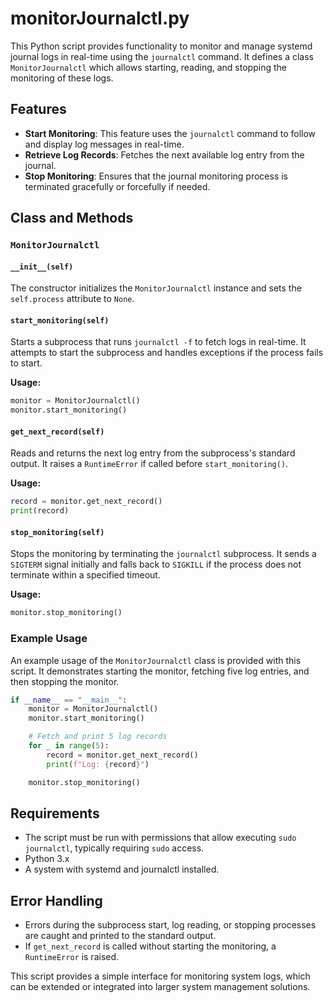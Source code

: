 # monitorJournalctl.py

This Python script provides functionality to monitor and manage systemd journal logs in real-time using the `journalctl` command. It defines a class `MonitorJournalctl` which allows starting, reading, and stopping the monitoring of these logs.

## Features

- **Start Monitoring**: This feature uses the `journalctl` command to follow and display log messages in real-time.
- **Retrieve Log Records**: Fetches the next available log entry from the journal.
- **Stop Monitoring**: Ensures that the journal monitoring process is terminated gracefully or forcefully if needed.

## Class and Methods

### `MonitorJournalctl`

#### `__init__(self)`

The constructor initializes the `MonitorJournalctl` instance and sets the `self.process` attribute to `None`.

#### `start_monitoring(self)`

Starts a subprocess that runs `journalctl -f` to fetch logs in real-time. It attempts to start the subprocess and handles exceptions if the process fails to start.

**Usage:**

```python
monitor = MonitorJournalctl()
monitor.start_monitoring()
```

#### `get_next_record(self)`

Reads and returns the next log entry from the subprocess's standard output. It raises a `RuntimeError` if called before `start_monitoring()`.

**Usage:**

```python
record = monitor.get_next_record()
print(record)
```

#### `stop_monitoring(self)`

Stops the monitoring by terminating the `journalctl` subprocess. It sends a `SIGTERM` signal initially and falls back to `SIGKILL` if the process does not terminate within a specified timeout.

**Usage:**

```python
monitor.stop_monitoring()
```

### Example Usage

An example usage of the `MonitorJournalctl` class is provided with this script. It demonstrates starting the monitor, fetching five log entries, and then stopping the monitor.

```python
if __name__ == "__main__":
    monitor = MonitorJournalctl()
    monitor.start_monitoring()

    # Fetch and print 5 log records
    for _ in range(5):
        record = monitor.get_next_record()
        print(f"Log: {record}")

    monitor.stop_monitoring()
```

## Requirements

- The script must be run with permissions that allow executing `sudo journalctl`, typically requiring `sudo` access.
- Python 3.x
- A system with systemd and journalctl installed.

## Error Handling

- Errors during the subprocess start, log reading, or stopping processes are caught and printed to the standard output.
- If `get_next_record` is called without starting the monitoring, a `RuntimeError` is raised.

This script provides a simple interface for monitoring system logs, which can be extended or integrated into larger system management solutions.

